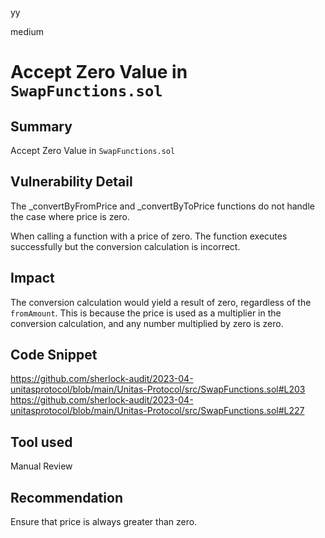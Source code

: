 yy

medium

# Accept Zero Value in `SwapFunctions.sol`

## Summary
Accept Zero Value in `SwapFunctions.sol`

## Vulnerability Detail
The _convertByFromPrice and _convertByToPrice functions do not handle the case where price is zero.

When calling a function with a price of zero. The function executes successfully but the conversion calculation is incorrect.

## Impact
The conversion calculation would yield a result of zero, regardless of the `fromAmount`. This is because the price is used as a multiplier in the conversion calculation, and any number multiplied by zero is zero.

## Code Snippet
https://github.com/sherlock-audit/2023-04-unitasprotocol/blob/main/Unitas-Protocol/src/SwapFunctions.sol#L203
https://github.com/sherlock-audit/2023-04-unitasprotocol/blob/main/Unitas-Protocol/src/SwapFunctions.sol#L227

## Tool used
Manual Review

## Recommendation
Ensure that price is always greater than zero.
